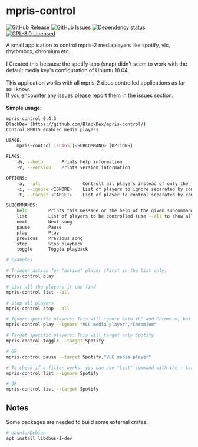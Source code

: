 # mpris-control

[![GitHub Release](https://img.shields.io/github/v/release/BlackDex/mpris-control.svg)](https://github.com/BlackDex/mpris-control/releases/latest)
[![GitHub Issues](https://img.shields.io/github/issues/BlackDex/mpris-control)](https://github.com/BlackDex/mpris-control/issues)
[![Dependency status](https://deps.rs/repo/github/BlackDex/mpris-control/status.svg)](https://deps.rs/repo/github/BlackDex/mpris-control)
[![GPL-3.0 Licensed](https://img.shields.io/github/license/BlackDex/mpris-control.svg)](https://github.com/BlackDex/mpris-control/blob/master/LICENSE)


A small application to control mpris-2 mediaplayers like spotify, vlc, rhythmbox, chromium etc..<br>
<br>
I Created this because the spotify-app (snap) didn't seem to work with the default media key's configuration of Ubuntu 18.04.<br>
<br>
This application works with all mpris-2 dbus controlled applications as far as i know.<br>
If you encounter any issues please report them in the issues section.<br>
<br>
**Simple usage:**
```bash
mpris-control 0.4.3
BlackDex (https://github.com/BlackDex/mpris-control/)
Control MPRIS enabled media players

USAGE:
    mpris-control [FLAGS]|<SUBCOMMAND> [OPTIONS]

FLAGS:
    -h, --help       Prints help information
    -V, --version    Prints version information

OPTIONS:
    -a, --all                Controll all players instead of only the filtered or first one
    -i, --ignore <IGNORE>    List of players to ignore separated by commas
    -t, --target <TARGET>    List of player to control separated by commas

SUBCOMMANDS:
    help        Prints this message or the help of the given subcommand(s)
    list        List of players to be controlled (use --all to show all active players)
    next        Next song
    pause       Pause
    play        Play
    previous    Previous song
    stop        Stop playback
    toggle      Toggle playback

# Examples

# Trigger action for "active" player (First in the list only)
mpris-control play

# List all the players it can find
mpris-control list --all

# Stop all players
mpris-control stop --all

# Ignore specific players: This will ignore both VLC and Chromium, but triggers all others
mpris-control play --ignore "VLC media player","Chromium"

# Target specific players: This will target only Spotify
mpris-control toggle --target Spotify

# OR
mpris-control pause --target Spotify,"VLC media player"

# To check if a filter works, you can use "list" command with the --target or --ignore options
mpris-control list --ignore Spotify

# OR
mpris-control list --target Spotify

```

## Notes
Some packages are needed to build some external crates.<br>
```bash
# Ubuntu/Debian
apt install libdbus-1-dev
```
